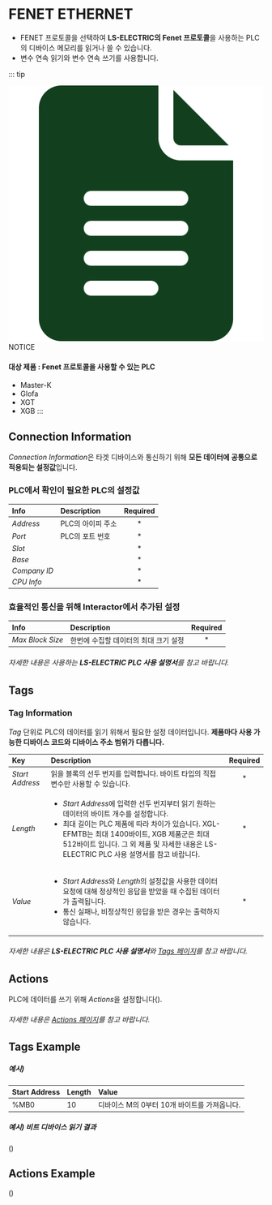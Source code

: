 # FENET ETHERNET
- FENET 프로토콜을 선택하여 **LS-ELECTRIC의 Fenet 프로토콜**을 사용하는 PLC의 디바이스 메모리를 읽거나 쓸 수 있습니다.  
- 변수 연속 읽기와 변수 연속 쓰기를 사용합니다.

::: tip <p class="custom-block-title"><img src="../../img/icon/tip.svg">NOTICE</p>
#### 대상 제품 : Fenet 프로토콜을 사용할 수 있는 PLC
* Master-K
* Glofa
* XGT
* XGB
:::

## Connection Information
*Connection Information*은 타겟 디바이스와 통신하기 위해 **모든 데이터에 공통으로 적용되는 설정값**입니다.
### PLC에서 확인이 필요한 PLC의 설정값
| Info | Description | Required |
| :- | :- | :-: |
|_Address_ | PLC의 아이피 주소 | * |
|_Port_ | PLC의 포트 번호 | * |
|_Slot_ |  | * |
|_Base_ |  | * |
|_Company ID_ |  | * |
|_CPU Info_ |  | * |

### 효율적인 통신을 위해 Interactor에서 추가된 설정
| Info | Description | Required |
| :- | :- | :-: |
| _Max Block Size_ | 한번에 수집할 데이터의 최대 크기 설정 | * |

###### 자세한 내용은 사용하는 **LS-ELECTRIC PLC 사용 설명서**를 참고 바랍니다.  

## Tags
### Tag Information
*Tag* 단위로 PLC의 데이터를 읽기 위해서 필요한 설정 데이터입니다. **제품마다 사용 가능한 디바이스 코드와 디바이스 주소 범위가 다릅니다.** 

| Key | Description | Required |
| :-  | :- | :-: |
| _Start Address_ | 읽을 블록의 선두 번지를 입력합니다. 바이트 타입의 직접변수만 사용할 수 있습니다. | * |
| _Length_ | <ul><li>*Start Address*에 입력한 선두 번지부터 읽기 원하는 데이터의 바이트 개수를 설정합니다.</li><li>최대 길이는 PLC 제품에 따라 차이가 있습니다. XGL-EFMTB는 최대 1400바이트, XGB 제품군은 최대 512바이트 입니다. 그 외 제품 및 자세한 내용은 LS-ELECTRIC PLC 사용 설명서를 참고 바랍니다.</li></ul> | * |
| _Value_ | <ul><li>*Start Address*와 *Length*의 설정값을 사용한 데이터 요청에 대해 정상적인 응답을 받았을 때 수집된 데이터가 출력됩니다.</li><li>통신 실패나, 비정상적인 응답을 받은 경우는 출력하지 않습니다.</li></ul> | * |

###### 자세한 내용은 **LS-ELECTRIC PLC 사용 설명서**와 [Tags 페이지](../general/tags.md)를 참고 바랍니다.  

## Actions 
PLC에 데이터를 쓰기 위해 *Actions*을 설정합니다(<span class="construction"/>).
###### 자세한 내용은 [Actions 페이지](../general/actions.md)를 참고 바랍니다.

## Tags Example
##### 예시)
| Start Address | Length | Value |
| :- | :- | :- |
| %MB0 | 10 | 디바이스 M의 0부터 10개 바이트를 가져옵니다. |


##### 예시) 비트 디바이스 읽기 결과
(<span class="construction"/>)

## Actions Example
(<span class="construction"/>)